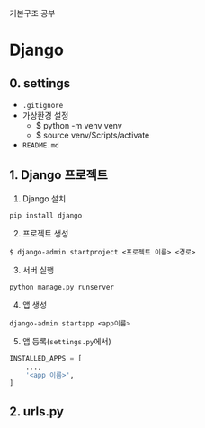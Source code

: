 기본구조 공부

# Django

## 0. settings

- `.gitignore`
- 가상환경 설정
    - $ python -m venv venv
    - $ source venv/Scripts/activate
- `README.md`

## 1. Django 프로젝트

1. Django 설치
```shell
pip install django
```

2. 프로젝트 생성
```shell
$ django-admin startproject <프로젝트 이름> <경로>
```

3. 서버 실행
```shell
python manage.py runserver
```

4. 앱 생성
```shell
django-admin startapp <app이름>
```

5. 앱 등록(`settings.py`에서)
```python
INSTALLED_APPS = [
    ...,
    '<app_이름>',
]
```
## 2. urls.py

